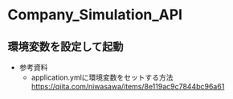 # Company_Simulation_API

## 環境変数を設定して起動
- 参考資料
  - application.ymlに環境変数をセットする方法
    https://qiita.com/niwasawa/items/8e119ac9c7844bc96a61
